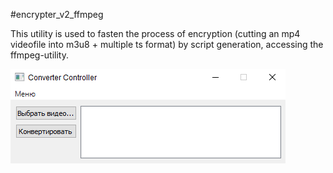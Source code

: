 #encrypter_v2_ffmpeg

This utility is used to fasten the process of encryption (cutting an mp4 videofile into m3u8 + multiple ts format)
by script generation, accessing the ffmpeg-utility.    

![Image](image_2020-09-17_00-02-52.png)
